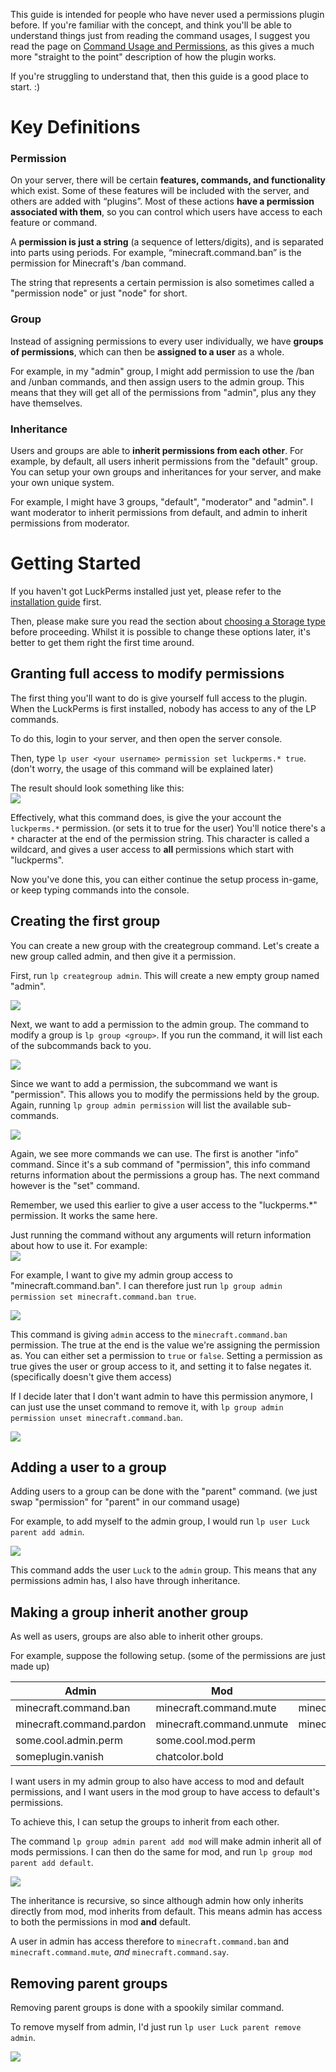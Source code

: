 This guide is intended for people who have never used a permissions plugin before. If you're familiar with the concept, and think you'll be able to understand things just from reading the command usages, I suggest you read the page on [Command Usage and Permissions](https://github.com/lucko/LuckPerms/wiki/Command-Usage), as this gives a much more "straight to the point" description of how the plugin works.

If you're struggling to understand that, then this guide is a good place to start. :)


# Key Definitions
### Permission
On your server, there will be certain **features, commands, and functionality** which exist. Some of these features will be included with the server, and others are added with “plugins”. Most of these actions **have a permission associated with them**, so you can control which users have access to each feature or command.
 
A **permission is just a string** (a sequence of letters/digits), and is separated into parts using periods. For example, “minecraft.command.ban” is the permission for Minecraft's /ban command.

The string that represents a certain permission is also sometimes called a "permission node" or just "node" for short.

### Group
Instead of assigning permissions to every user individually, we have **groups of permissions**, which can then be **assigned to a user** as a whole.

For example, in my "admin" group, I might add permission to use the /ban and /unban commands, and then assign users to the admin group. This means that they will get all of the permissions from "admin", plus any they have themselves.

### Inheritance
Users and groups are able to **inherit permissions from each other**. For example, by default, all users inherit permissions from the "default" group. You can setup your own groups and inheritances for your server, and make your own unique system.

For example, I might have 3 groups, "default", "moderator" and "admin". I want moderator to inherit permissions from default, and admin to inherit permissions from moderator.


# Getting Started
If you haven't got LuckPerms installed just yet, please refer to the [installation guide](https://github.com/lucko/LuckPerms/wiki/Installation) first.

Then, please make sure you read the section about [choosing a Storage type](https://github.com/lucko/LuckPerms/wiki/Storage-types) before proceeding. Whilst it is possible to change these options later, it's better to get them right the first time around.

## Granting full access to modify permissions
The first thing you'll want to do is give yourself full access to the plugin. When the LuckPerms is first installed, nobody has access to any of the LP commands.

To do this, login to your server, and then open the server console.

Then, type `lp user <your username> permission set luckperms.* true`. (don't worry, the usage of this command will be explained later)

The result should look something like this:   
![](https://i.imgur.com/VKie2fs.png)

Effectively, what this command does, is give the your account the `luckperms.*` permission. (or sets it to true for the user) You'll notice there's a `*` character at the end of the permission string. This character is called a wildcard, and gives a user access to **all** permissions which start with "luckperms".

Now you've done this, you can either continue the setup process in-game, or keep typing commands into the console.

## Creating the first group
You can create a new group with the creategroup command. Let's create a new group called admin, and then give it a permission.

First, run `lp creategroup admin`. This will create a new empty group named "admin".

![](https://i.imgur.com/nD2Qu6e.png)

Next, we want to add a permission to the admin group. The command to modify a group is `lp group <group>`. If you run the command, it will list each of the subcommands back to you.

![](https://i.imgur.com/75e6j9R.png)

Since we want to add a permission, the subcommand we want is "permission". This allows you to modify the permissions held by the group. Again, running `lp group admin permission` will list the available sub-commands.

![](https://i.imgur.com/YJqso0o.png)

Again, we see more commands we can use. The first is another "info" command. Since it's a sub command of "permission", this info command returns information about the permissions a group has. The next command however is the "set" command.

Remember, we used this earlier to give a user access to the "luckperms.*" permission. It works the same here.

Just running the command without any arguments will return information about how to use it. For example:    
![](https://i.imgur.com/N2C02Sa.png)

For example, I want to give my admin group access to "minecraft.command.ban". I can therefore just run `lp group admin permission set minecraft.command.ban true`.

![](https://i.imgur.com/QGYbLkg.png)

This command is giving `admin` access to the `minecraft.command.ban` permission. The true at the end is the value we're assigning the permission as. You can either set a permission to `true` or `false`. Setting a permission as true gives the user or group access to it, and setting it to false negates it. (specifically doesn't give them access)

If I decide later that I don't want admin to have this permission anymore, I can just use the unset command to remove it, with `lp group admin permission unset minecraft.command.ban`.

![](https://i.imgur.com/Cb3hTEl.png)

## Adding a user to a group
Adding users to a group can be done with the "parent" command. (we just swap "permission" for "parent" in our command usage)

For example, to add myself to the admin group, I would run `lp user Luck parent add admin`.

![](https://i.imgur.com/1Q8UCkF.png)

This command adds the user `Luck` to the `admin` group. This means that any permissions admin has, I also have through inheritance.

## Making a group inherit another group
As well as users, groups are also able to inherit other groups.

For example, suppose the following setup. (some of the permissions are just made up)

| Admin | Mod | Default |
|-------|-----|---------|
| minecraft.command.ban | minecraft.command.mute | minecraft.command.say |
| minecraft.command.pardon | minecraft.command.unmute | minecraft.command.me |
| some.cool.admin.perm | some.cool.mod.perm | |
| someplugin.vanish | chatcolor.bold | |

I want users in my admin group to also have access to mod and default permissions, and I want users in the mod group to have access to default's permissions.

To achieve this, I can setup the groups to inherit from each other.

The command `lp group admin parent add mod` will make admin inherit all of mods permissions. I can then do the same for mod, and run `lp group mod parent add default`.

![](https://i.imgur.com/fRhYucv.png)

The inheritance is recursive, so since although admin how only inherits directly from mod, mod inherits from default. This means admin has access to both the permissions in mod **and** default.

A user in admin has access therefore to `minecraft.command.ban` and `minecraft.command.mute`, *and* `minecraft.command.say`.

## Removing parent groups
Removing parent groups is done with a spookily similar command.

To remove myself from admin, I'd just run `lp user Luck parent remove admin`.

![](https://i.imgur.com/WfPHj8u.png)
